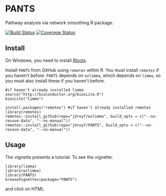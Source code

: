 # PANTS
Pathway analysis via network smoothing R package.

[![Build Status](https://travis-ci.org/jdreyf/PANTS.svg?branch=master)](https://travis-ci.org/jdreyf/PANTS)
[![Coverage Status](https://img.shields.io/codecov/c/github/jdreyf/PANTS/master.svg)](https://codecov.io/github/jdreyf/PANTS?branch=master)

## Install
On Windows, you need to install [Rtools](https://cran.r-project.org/bin/windows/Rtools/).

Install `PANTS` from GitHub using `remotes` within R. You must install `remotes` if you haven't before. `PANTS` depends on `ezlimma`, which depends on `limma`, so you must also install these if you haven't before.
```
#if haven't already installed limma
source("http://bioconductor.org/biocLite.R")
biocLite("limma")

install.packages("remotes") #if haven't already installed remotes
library(remotes)
remotes::install_github(repo="jdreyf/ezlimma", build_opts = c("--no-resave-data", "--no-manual"))
remotes::install_github(repo="jdreyf/PANTS", build_opts = c("--no-resave-data", "--no-manual"))
```

## Usage
The vignette presents a tutorial. To see the vignette:
```
library(limma)
library(ezlimma)
library(PANTS)
browseVignettes(package="PANTS")
```
and click on HTML.
